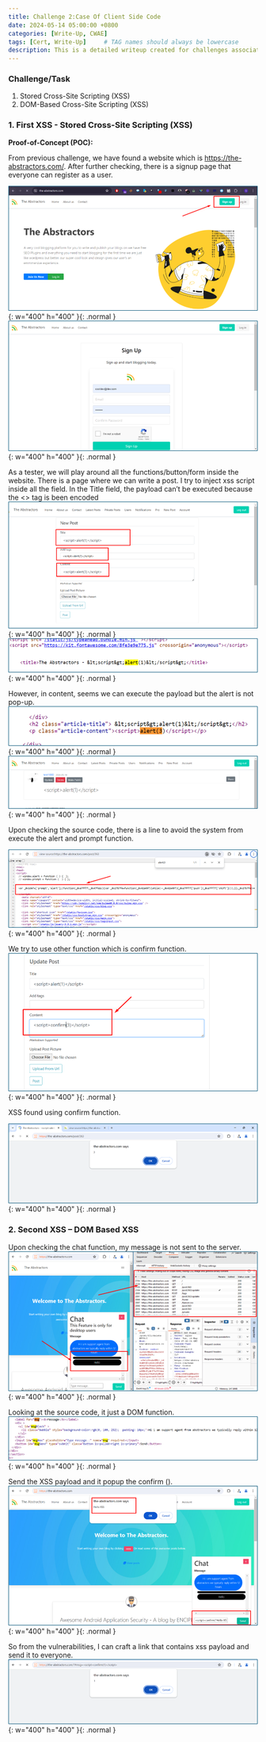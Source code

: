 ```yaml
---
title: Challenge 2:Case Of Client Side Code
date: 2024-05-14 05:00:00 +0800
categories: [Write-Up, CWAE]
tags: [Cert, Write-Up]     # TAG names should always be lowercase
description: This is a detailed writeup created for challenges associated with the Certified Web AppSecurity Expert (CWAE) certification. 
---
```


### Challenge/Task

1. Stored Cross-Site Scripting (XSS)
2. DOM-Based Cross-Site Scripting (XSS)

### 1. First XSS - Stored Cross-Site Scripting (XSS)

**Proof-of-Concept (POC):**

From previous challenge, we have found a website which is https://the-abstractors.com/. After further checking, there is a signup page that everyone can register as a user.

![The Abstractors website](/img/cwae/theabstractor.png){: w="400" h="400" }{: .normal }
![The Abstractors sign-up page](/img/cwae/signup.png){: w="400" h="400" }{: .normal }

As a tester, we will play around all the functions/button/form inside the website. There is a page where we can write a post. I try to inject xss script inside all the field. In the Title field, the payload can’t be executed because the <> tag is been encoded
![The Abstractors post page](/img/cwae/xss1.png){: w="400" h="400" }{: .normal }
![POC-xss](/img/cwae/xss2.png){: w="400" h="400" }{: .normal }

However, in content, seems we can execute the payload but the alert is not pop-up. 
![POC-xss](/img/cwae/xss3.png){: w="400" h="400" }{: .normal }
![POC-xss](/img/cwae/xss4.png){: w="400" h="400" }{: .normal }

Upon checking the source code, there is a line to avoid the system from execute the alert and prompt function. 

![POC-xss](/img/cwae/xss5.png){: w="400" h="400" }{: .normal }

We try to use other function which is confirm function.
![POC-xss](/img/cwae/xss6.png){: w="400" h="400" }{: .normal }

XSS found using confirm function.

![POC-xss](/img/cwae/xss7.png){: w="400" h="400" }{: .normal }

### 2. Second XSS – DOM Based XSS

Upon checking the chat function, my message is not sent to the server. 
![POC-xss](/img/cwae/xss8.png){: w="400" h="400" }{: .normal }

Looking at the source code, it just a DOM function.
![POC-xss](/img/cwae/xss9.png){: w="400" h="400" }{: .normal }

Send the XSS payload and it popup the confirm ().
![POC-xss](/img/cwae/xss10.png){: w="400" h="400" }{: .normal }

So from the vulnerabilities, I can craft a link that contains xss payload and send it to everyone.
![POC-xss](/img/cwae/xss11.png){: w="400" h="400" }{: .normal }
